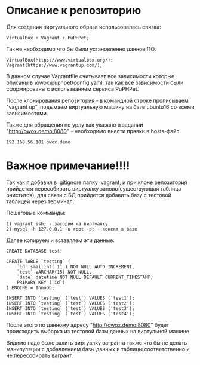 # Описание к репозиторию

Для создания виртуального образа использовалась связка:

    VirtualBox + Vagrant + PuPHPet;
    
Также необходимо что бы были установленно данное ПО:

    VirtualBox(https://www.virtualbox.org/);
    Vagrant(https://www.vagrantup.com/);

В данном случае Vagrantfile считывает все зависимости которые описаны в         \owox\puphpet\config.yaml, так как все зависимости были сформированы с использванием сервиса PuPHPet.

После клонирования репозитория -  в командной строке прописываем "vagrant up", подымаем виртуальную машину на базе ubuntu16 со всеми зависимостями.

Также для обращения по урлу как указано в задании "http://owox.demo:8080" - необходимо внести правки в hosts-файл.

    192.168.56.101 owox.demo

# Важное примечание!!!!
 Так как я добавил в .gitignore папку .vagrant, и при клоне репозитория прийдется пересобирать виртуалку заново(существующая таблица очистится), для связи с БД прийдется добавить базу с тестовой таблицей через терминал.

Пошаговые комманды:

    1) vagrant ssh; - заходим на виртуалку
    2) mysql -h 127.0.0.1 -u root -p; - конект в базе
    
Далее копируем и вставляем эти данные:

    CREATE DATABASE test;

    CREATE TABLE `testing` (
        `id` smallint( 11 ) NOT NULL AUTO_INCREMENT,
        `test` VARCHAR(15) NOT NULL,
        `date` datetime NOT NULL DEFAULT CURRENT_TIMESTAMP,
        PRIMARY KEY (`id`)
    ) ENGINE = InnoDb;

    INSERT INTO `testing` (`test`) VALUES ('test1');
    INSERT INTO `testing` (`test`) VALUES ('test2');
    INSERT INTO `testing` (`test`) VALUES ('test3');
    INSERT INTO `testing` (`test`) VALUES ('test4');

После этого по данному адресу "http://owox.demo:8080" будет происходить выборка из тестовой базы данных на виртульной машине.

Видимо надо было залить виртуалку вагранта также что бы не делать манипуляции с добавлением базы данных и таблицы соответственно и не пересобирать вагрант.